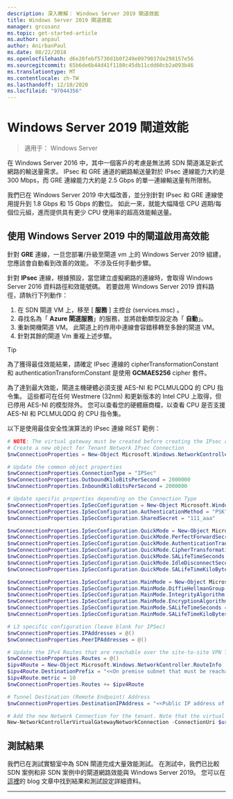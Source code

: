 ```yaml
---
description: 深入瞭解： Windows Server 2019 閘道效能
title: Windows Server 2019 閘道效能
manager: grcusanz
ms.topic: get-started-article
ms.author: anpaul
author: AnirbanPaul
ms.date: 08/22/2018
ms.openlocfilehash: d6e20febf5730d1b0f249e0979037de298157e56
ms.sourcegitcommit: 65b6de6b44d41f1180c45db11cdd60cb2a093b46
ms.translationtype: MT
ms.contentlocale: zh-TW
ms.lasthandoff: 12/10/2020
ms.locfileid: "97044356"
---
```

# <a name="windows-server-2019-gateway-performance"></a>Windows Server 2019 閘道效能

>適用于： Windows Server


在 Windows Server 2016 中，其中一個客戶的考慮是無法將 SDN 閘道滿足新式網路的輸送量需求。 IPsec 和 GRE 通道的網路輸送量對於 IPsec 連線能力大約是 300 Mbps，而 GRE 連線能力大約是 2.5 Gbps 的單一連線輸送量有所限制。

我們已在 Windows Server 2019 中大幅改善，並分別針對 IPsec 和 GRE 連線使用提升到 1.8 Gbps 和 15 Gbps 的數位。 如此一來，就能大幅降低 CPU 週期/每個位元組，進而提供具有更少 CPU 使用率的超高效能輸送量。

## <a name="enable-high-performance-with-gateways-in-windows-server-2019"></a>使用 Windows Server 2019 中的閘道啟用高效能

針對 **GRE** 連線，一旦您部署/升級至閘道 vm 上的 Windows Server 2019 組建，您應該會自動看到改善的效能。 不涉及任何手動步驟。

針對 **IPsec** 連線，根據預設，當您建立虛擬網路的連線時，會取得 Windows Server 2016 資料路徑和效能號碼。 若要啟用 Windows Server 2019 資料路徑，請執行下列動作：

   1. 在 SDN 閘道 VM 上，移至 [ **服務** ] 主控台 (services.msc) 。
   2. 尋找名為「 **Azure 閘道服務**」的服務，並將啟動類型設定為「 **自動**」。
   3. 重新開機閘道 VM。
      此閘道上的作用中連線會容錯移轉至多餘的閘道 VM。
   4. 針對其餘的閘道 Vm 重複上述步驟。

>[!TIP]
>為了獲得最佳效能結果，請確定 IPsec 連線的 cipherTransformationConstant 和 authenticationTransformConstant 是使用 **GCMAES256** cipher 套件。
>
>為了達到最大效能，閘道主機硬體必須支援 AES-NI 和 PCLMULQDQ 的 CPU 指令集。 這些都可在任何 Westmere (32nm) 和更新版本的 Intel CPU 上取得，但已停用 AES-NI 的模型除外。 您可以查看您的硬體廠商檔，以查看 CPU 是否支援 AES-NI 和 PCLMULQDQ 的 CPU 指令集。

以下是使用最佳安全性演算法的 IPsec 連線 REST 範例：

```PowerShell
# NOTE: The virtual gateway must be created before creating the IPsec connection. More details here.
# Create a new object for Tenant Network IPsec Connection
$nwConnectionProperties = New-Object Microsoft.Windows.NetworkController.NetworkConnectionProperties

# Update the common object properties
$nwConnectionProperties.ConnectionType = "IPSec"
$nwConnectionProperties.OutboundKiloBitsPerSecond = 2000000
$nwConnectionProperties.InboundKiloBitsPerSecond = 2000000

# Update specific properties depending on the Connection Type
$nwConnectionProperties.IpSecConfiguration = New-Object Microsoft.Windows.NetworkController.IpSecConfiguration
$nwConnectionProperties.IpSecConfiguration.AuthenticationMethod = "PSK"
$nwConnectionProperties.IpSecConfiguration.SharedSecret = "111_aaa"

$nwConnectionProperties.IpSecConfiguration.QuickMode = New-Object Microsoft.Windows.NetworkController.QuickMode
$nwConnectionProperties.IpSecConfiguration.QuickMode.PerfectForwardSecrecy = "PFS2048"
$nwConnectionProperties.IpSecConfiguration.QuickMode.AuthenticationTransformationConstant = "GCMAES256"
$nwConnectionProperties.IpSecConfiguration.QuickMode.CipherTransformationConstant = "GCMAES256"
$nwConnectionProperties.IpSecConfiguration.QuickMode.SALifeTimeSeconds = 3600
$nwConnectionProperties.IpSecConfiguration.QuickMode.IdleDisconnectSeconds = 500
$nwConnectionProperties.IpSecConfiguration.QuickMode.SALifeTimeKiloBytes = 2000

$nwConnectionProperties.IpSecConfiguration.MainMode = New-Object Microsoft.Windows.NetworkController.MainMode
$nwConnectionProperties.IpSecConfiguration.MainMode.DiffieHellmanGroup = "Group2"
$nwConnectionProperties.IpSecConfiguration.MainMode.IntegrityAlgorithm = "SHA256"
$nwConnectionProperties.IpSecConfiguration.MainMode.EncryptionAlgorithm = "AES256"
$nwConnectionProperties.IpSecConfiguration.MainMode.SALifeTimeSeconds = 28800
$nwConnectionProperties.IpSecConfiguration.MainMode.SALifeTimeKiloBytes = 2000

# L3 specific configuration (leave blank for IPSec)
$nwConnectionProperties.IPAddresses = @()
$nwConnectionProperties.PeerIPAddresses = @()

# Update the IPv4 Routes that are reachable over the site-to-site VPN Tunnel
$nwConnectionProperties.Routes = @()
$ipv4Route = New-Object Microsoft.Windows.NetworkController.RouteInfo
$ipv4Route.DestinationPrefix = "<<On premise subnet that must be reachable over the VPN tunnel. Ex: 10.0.0.0/24>>"
$ipv4Route.metric = 10
$nwConnectionProperties.Routes += $ipv4Route

# Tunnel Destination (Remote Endpoint) Address
$nwConnectionProperties.DestinationIPAddress = "<<Public IP address of the On-Premise VPN gateway. Ex: 192.168.3.4>>"

# Add the new Network Connection for the tenant. Note that the virtual gateway must be created before creating the IPsec connection. $uri is the REST URI of your deployment and must be in the form of “https://<REST URI>”
New-NetworkControllerVirtualGatewayNetworkConnection -ConnectionUri $uri -VirtualGatewayId $virtualGW.ResourceId -ResourceId "Contoso_IPSecGW" -Properties $nwConnectionProperties -Force
```

## <a name="testing-results"></a>測試結果

我們已在測試實驗室中為 SDN 閘道完成大量效能測試。 在測試中，我們已比較 SDN 案例和非 SDN 案例中的閘道網路效能與 Windows Server 2019。 您可以在 [這裡](https://blogs.technet.microsoft.com/networking/2018/08/15/high-performance-gateways/)的 blog 文章中找到結果和測試設定詳細資料。

---
